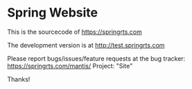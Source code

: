 
# Spring Website

This is the sourcecode of https://springrts.com

The development version is at http://test.springrts.com

Please report bugs/issues/feature requests at the bug tracker: https://springrts.com/mantis/ Project: "Site"

Thanks!

